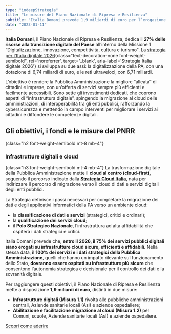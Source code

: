 ```yaml
---
type: "indeepStrategia"
title: "Le misure del Piano Nazionale di Ripresa e Resilienza"
subtitle: "Italia Domani prevede 1,9 miliardi di euro per l’erogazione di servizi pubblici digitali su infrastrutture cloud sicure, efficienti e affidabili."
date: "2023-01-11"
---
```


 **Italia Domani**, il Piano Nazionale di Ripresa e Resilienza, dedica il **27% delle risorse alla transizione digitale del Paese** all’interno della Missione 1 “Digitalizzazione, innovazione, competitività, cultura e turismo".
La [strategia per l'Italia digitale 2026](https://innovazione.gov.it/italia-digitale-2026/){class="text-decoration-none font-weight-semibold", rel='noreferrer', target='_blank', aria-label='Strategia Italia digitale 2026'} si sviluppa su due assi: la digitalizzazione della PA, con una dotazione di 6,74 miliardi di euro, e le reti ultraveloci, con 6,71 miliardi.
 
L’obiettivo è rendere la Pubblica Amministrazione la migliore “alleata” di cittadini e imprese, con un’offerta di servizi sempre più efficienti e facilmente accessibili. Sono sette gli investimenti dedicati, che coprono aspetti di “infrastruttura digitale”, spingendo la migrazione al cloud delle amministrazioni, di interoperabilità tra gli enti pubblici, rafforzando la cybersicurezza e mettendo in campo interventi per migliorare i servizi ai cittadini e diffondere le competenze digitali.

## Gli obiettivi, i fondi e le misure del PNRR
{class="h2 font-weight-semibold mt-8 mb-4"}

### Infrastrutture digitali e cloud
{class="h3 font-weight-semibold mt-4 mb-4"}
La trasformazione digitale della Pubblica Amministrazione mette il **cloud al centro (cloud-first)**, seguendo il percorso indicato dalla [**Strategia Cloud Italia**](/strategia-cloud-pa), nata per indirizzare il percorso di migrazione verso il cloud di dati e servizi digitali degli enti pubblici.

La Strategia definisce i passi necessari per completare la migrazione dei dati e degli applicativi informatici della PA verso un ambiente cloud: 
- la **classificazione di dati e servizi** (strategici, critici e ordinari);
- la **qualificazione dei servizi cloud**; 
- il **Polo Strategico Nazionale**, l’infrastruttura ad alta affidabilità che ospiterà i dati strategici e critici.

Italia Domani prevede che, **entro il 2026, il 75% dei servizi pubblici digitali siano erogati su infrastrutture cloud sicure, efficienti e affidabili.** Nella stessa data, **il 100% dei servizi e i dati strategici della Pubblica Amministrazione**, quelli che hanno un impatto rilevante sul funzionamento dello Stato, **dovranno essere ospitati su infrastrutture più sicure** che consentono l’autonomia strategica e decisionale per il controllo dei dati e la sovranità digitale.

Per raggiungere questi obiettivi, il Piano Nazionale di Ripresa e Resilienza mette a disposizione **1,9 miliardi di euro**, distinti in due misure:
- **Infrastrutture digitali (Misura 1.1)** rivolta alle pubbliche amministrazioni centrali, Aziende sanitarie locali (Asl) e aziende ospedaliere;
- **Abilitazione e facilitazione migrazione al cloud (Misura 1.2)** per Comuni, scuole, Aziende sanitarie locali (Asl) e aziende ospedaliere.

<div class="col-12 text-center mt-3 mb-5">
<a href="/programma-abilitazione-cloud/candidarsi-agli-avvisi-del-pnrr" class="btn btn-primary" target="_blank">Scopri come aderire</a>
</div>